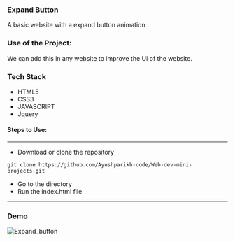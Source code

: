 ### Expand Button 
A basic website with a expand button animation .

### Use of the Project:
We can add this in any website to improve the Ui of the website.

### Tech Stack
* HTML5
* CSS3
* JAVASCRIPT
* Jquery

#### Steps to Use:

---

- Download or clone the repository

```
git clone https://github.com/Ayushparikh-code/Web-dev-mini-projects.git
```

- Go to the directory
- Run the index.html file

---

### Demo

![Expand_button](https://user-images.githubusercontent.com/69195262/125184631-10f05380-e23d-11eb-82dc-8face7cdf699.gif)

